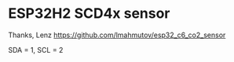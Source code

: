 # ESP32H2 SCD4x sensor

Thanks, Lenz
https://github.com/lmahmutov/esp32_c6_co2_sensor

SDA = 1, SCL = 2        
